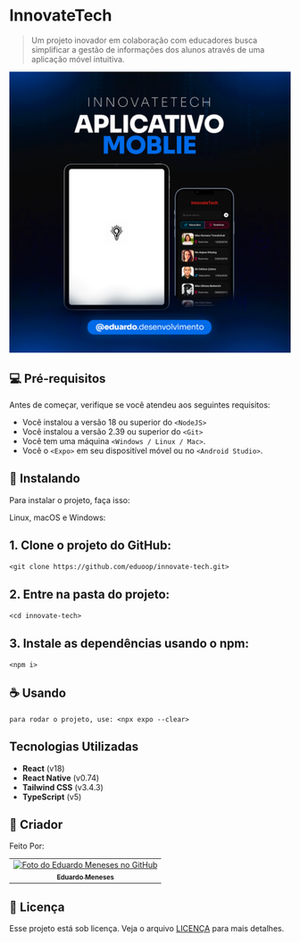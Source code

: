 # InnovateTech

> Um projeto inovador em colaboração com educadores busca simplificar a gestão de informações dos alunos através de uma aplicação móvel intuitiva.

![project presentation](assets/images/project-presentation.png)

## 💻 Pré-requisitos

Antes de começar, verifique se você atendeu aos seguintes requisitos:

- Você instalou a versão 18 ou superior do `<NodeJS>`
- Você instalou a versão 2.39 ou superior do `<Git>`
- Você tem uma máquina `<Windows / Linux / Mac>`.
- Você o `<Expo>` em seu dispositível móvel ou no `<Android Studio>`.

## 🚀 Instalando

Para instalar o projeto, faça isso:

Linux, macOS e Windows:

## 1. Clone o projeto do GitHub:

```
<git clone https://github.com/eduoop/innovate-tech.git>
```

## 2. Entre na pasta do projeto:

```
<cd innovate-tech>
```

## 3. Instale as dependências usando o npm:

```
<npm i>
```

## ☕ Usando

```
para rodar o projeto, use: <npx expo --clear>
```

## Tecnologias Utilizadas

- **React** (v18)
- **React Native** (v0.74)
- **Tailwind CSS** (v3.4.3)
- **TypeScript** (v5)

## 🤝 Criador

Feito Por:

<table>
  <tr>
    <td align="center">
      <a href="#" title="defina o titulo do link">
        <img src="https://avatars.githubusercontent.com/u/85969484?s=400&u=b0e89e575a7cb91fc9f8a69e126a9d7587aa9478&v=4" width="100px;" alt="Foto do Eduardo Meneses no GitHub"/><br>
        <sub>
          <b>Eduardo Meneses</b>
        </sub>
      </a>
    </td>
  </tr>
</table>

## 📝 Licença

Esse projeto está sob licença. Veja o arquivo [LICENÇA](LICENSE.md) para mais detalhes.
